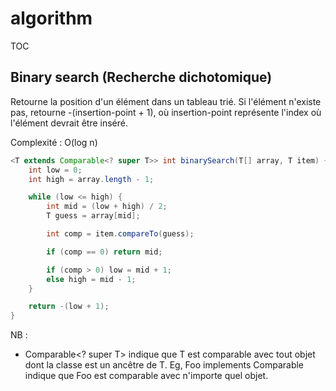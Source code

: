 # algorithm

TOC



## Binary search (Recherche dichotomique)

Retourne la position d'un élément dans un tableau trié. Si l'élément n'existe pas, retourne -(insertion-point + 1), où insertion-point représente l'index où l'élément devrait être inséré.


Complexité : O(log n)


```java
<T extends Comparable<? super T>> int binarySearch(T[] array, T item) {
    int low = 0;
    int high = array.length - 1;

    while (low <= high) {
        int mid = (low + high) / 2;
        T guess = array[mid];

        int comp = item.compareTo(guess);

        if (comp == 0) return mid;

        if (comp > 0) low = mid + 1;
        else high = mid - 1;
    }

    return -(low + 1);
}
```

NB :
* Comparable<? super T> indique que T est comparable avec tout objet dont la classe est un ancêtre de T. Eg, Foo implements Comparable<Object> indique que Foo est comparable avec n'importe quel objet.
